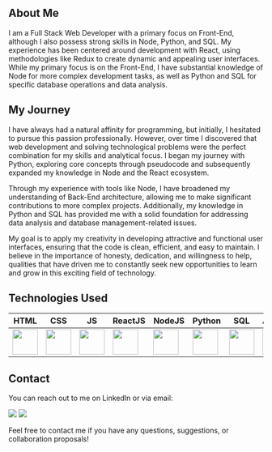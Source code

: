 ## About Me

I am a Full Stack Web Developer with a primary focus on Front-End, although I also possess strong skills in Node, Python, and SQL. My experience has been centered around development with React, using methodologies like Redux to create dynamic and appealing user interfaces. While my primary focus is on the Front-End, I have substantial knowledge of Node for more complex development tasks, as well as Python and SQL for specific database operations and data analysis.

## My Journey

I have always had a natural affinity for programming, but initially, I hesitated to pursue this passion professionally. However, over time I discovered that web development and solving technological problems were the perfect combination for my skills and analytical focus. I began my journey with Python, exploring core concepts through pseudocode and subsequently expanded my knowledge in Node and the React ecosystem.

Through my experience with tools like Node, I have broadened my understanding of Back-End architecture, allowing me to make significant contributions to more complex projects. Additionally, my knowledge in Python and SQL has provided me with a solid foundation for addressing data analysis and database management-related issues.

My goal is to apply my creativity in developing attractive and functional user interfaces, ensuring that the code is clean, efficient, and easy to maintain. I believe in the importance of honesty, dedication, and willingness to help, qualities that have driven me to constantly seek new opportunities to learn and grow in this exciting field of technology.

## Technologies Used

| HTML | CSS | JS | ReactJS | NodeJS | Python | SQL | Angular | AJAX |
| --- | --- | --- | --- | --- | --- | --- | --- | --- |
| [<img src="https://upload.wikimedia.org/wikipedia/commons/6/61/HTML5_logo_and_wordmark.svg" width="50">](https://developer.mozilla.org/en-US/docs/Web/HTML) | [<img src="https://upload.wikimedia.org/wikipedia/commons/d/d5/CSS3_logo_and_wordmark.svg" width="50">](https://developer.mozilla.org/en-US/docs/Web/CSS) | [<img src="https://upload.wikimedia.org/wikipedia/commons/9/99/Unofficial_JavaScript_logo_2.svg" width="50">](https://developer.mozilla.org/en-US/docs/Web/JavaScript) | [<img src="https://cdn.worldvectorlogo.com/logos/react-2.svg" width="50">](https://es.reactjs.org/) | [<img src="https://upload.wikimedia.org/wikipedia/commons/d/d9/Node.js_logo.svg" width="50">](https://nodejs.org/) | [<img src="https://www.python.org/static/img/python-logo.png" width="50">](https://www.python.org/) | [<img src="https://img.icons8.com/color/48/000000/sql.png" width="50">](https://www.microsoft.com/en-us/sql-server) | [<img src="https://cdn.iconscout.com/icon/free/png-256/angular-3-226070.png" width="50">](https://angular.io/) | [<img src="https://cdn.iconscout.com/icon/free/png-256/ajax-226594.png" width="50">](https://developer.mozilla.org/en-US/docs/Web/Guide/AJAX/Getting_Started) |

## Contact

You can reach out to me on LinkedIn or via email:

[<img src="https://img.icons8.com/color/96/000000/linkedin.png">](https://www.linkedin.com/in/mateo-bustamante-bb3986222/)
[<img src="https://img.icons8.com/color/96/000000/gmail.png">](mailto:mateojbustamante@gmail.com)

Feel free to contact me if you have any questions, suggestions, or collaboration proposals!
